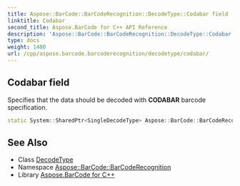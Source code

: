 ```yaml
---
title: Aspose::BarCode::BarCodeRecognition::DecodeType::Codabar field
linktitle: Codabar
second_title: Aspose.BarCode for C++ API Reference
description: 'Aspose::BarCode::BarCodeRecognition::DecodeType::Codabar field. Specifies that the data should be decoded with CODABAR barcode specification in C++.'
type: docs
weight: 1400
url: /cpp/aspose.barcode.barcoderecognition/decodetype/codabar/
---
```

## Codabar field


Specifies that the data should be decoded with **CODABAR** barcode specification.

```cpp
static System::SharedPtr<SingleDecodeType> Aspose::BarCode::BarCodeRecognition::DecodeType::Codabar
```




## See Also

* Class [DecodeType](../)
* Namespace [Aspose::BarCode::BarCodeRecognition](../../)
* Library [Aspose.BarCode for C++](../../../)
